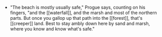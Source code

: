 - "The beach is mostly usually safe," Progue says, counting on his fingers, "and the [[waterfall]], and the marsh and most of the northern parts. But once you gallop up that path into the [[forest]], that's [[creeper]] land. Best to stay ambly down here by sand and marsh, where you know and know what's safe."